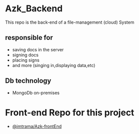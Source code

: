 # Azk_Backend
This repo is the back-end of a file-management (cloud) System

## responsible for

- saving docs in the server 
- signing docs 
- placing signs
- and more (singing in,displaying data,etc)

## Db technology
- MongoDb on-premises 
# Front-end Repo for this project
- [@imtrama/Azk-frontEnd](https://github.com/jimtrama/Azk-frontEnd)

